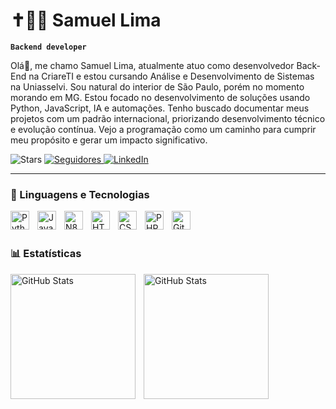 # ✝🐱‍💻 Samuel Lima

**`Backend developer`**

Olá🤝, me chamo Samuel Lima, atualmente atuo como desenvolvedor Back-End na CriareTI e estou cursando Análise e Desenvolvimento de Sistemas na Uniasselvi. Sou natural do interior de São Paulo, porém no momento morando em MG. Estou focado no desenvolvimento de soluções usando Python, JavaScript, IA e automações. Tenho buscado documentar meus projetos com um padrão internacional, priorizando desenvolvimento técnico e evolução contínua. Vejo a programação como um caminho para cumprir meu propósito e gerar um impacto significativo.

<p 
    <a href="https://github.com/SamuellLima?tab=repositories&sort=stargazers">
        <img 
            alt="Stars" 
            title="Total de estrelas GitHub" 
            src="https://custom-icon-badges.demolab.com/github/stars/SamuellLima?color=55960c&style=for-the-badge&labelColor=488207&logo=star&label=estrelas"
        />
    </a>
    <a href="https://github.com/SamuellLima?tab=followers">
        <img 
            alt="Seguidores" 
            title="Me siga no GitHub" 
            src="https://custom-icon-badges.demolab.com/github/followers/SamuellLima?color=236ad3&labelColor=1155ba&style=for-the-badge&logo=github&label=Seguidores&logoColor=white"
        />
    </a>
    <a href="https://www.linkedin.com/in/samuel-lima-516a79233/" target="_blank">
        <img 
            alt="LinkedIn" 
            title="Conecte-se comigo no LinkedIn" 
            src="https://img.shields.io/badge/LinkedIn-Perfil-blue?style=for-the-badge&logo=linkedin&logoColor=white"
        />
    </a>
</p>

</p>

---

### 🧰 Linguagens e Tecnologias

<img 
    align="left" 
    alt="Python" 
    title="Python"
    width="30px" 
    style="padding-right: 10px;" 
    src="https://cdn.jsdelivr.net/gh/devicons/devicon@latest/icons/python/python-original.svg" 
/>
<img 
    align="left" 
    alt="JavaScript" 
    title="JavaScript"
    width="30px" 
    style="padding-right: 10px;" 
    src="https://cdn.jsdelivr.net/gh/devicons/devicon@latest/icons/javascript/javascript-original.svg" 
/>
<img 
    align="left" 
    alt="N8N" 
    title="N8N"
    width="30px" 
    style="padding-right: 10px;" 
    src="https://registry.npmmirror.com/@lobehub/icons-static-png/1.56.0/files/dark/n8n-color.png" 
/>
<img 
    align="left" 
    alt="HTML"
    title="HTML" 
    width="30px" 
    style="padding-right: 10px;" 
    src="https://cdn.jsdelivr.net/gh/devicons/devicon@latest/icons/html5/html5-original.svg" 
/>
<img 
    align="left" 
    alt="CSS" 
    title="CSS"
    width="30px" 
    style="padding-right: 10px;" 
    src="https://cdn.jsdelivr.net/gh/devicons/devicon@latest/icons/css3/css3-original.svg" 
/>
<img 
    align="left" 
    alt="PHP" 
    title="PHP"
    width="30px" 
    style="padding-right: 10px;" 
    src="https://cdn.jsdelivr.net/gh/devicons/devicon@latest/icons/php/php-original.svg" 
/>
<img 
    align="left" 
    alt="Git" 
    title="Git"
    width="30px" 
    style="padding-right: 10px;" 
    src="https://cdn.jsdelivr.net/gh/devicons/devicon@latest/icons/git/git-original.svg" 
/>
<br/>
<br/>

### 📊 Estatísticas

<img 
    align="left" 
    alt="GitHub Stats" 
    height="200" 
    style="padding-right: 10px;" 
    src="https://github-readme-stats.vercel.app/api?username=SamuellLima&show_icons=true&include_all_commits=true&locale=pt-br" 
  />
<img 
      align="left" 
      alt="GitHub Stats" 
      height="200" 
      src="https://github-readme-stats.vercel.app/api/top-langs/?username=SamuellLima&layout=compact&custom_title=Tecnologias&langs_count=9" 
  />
